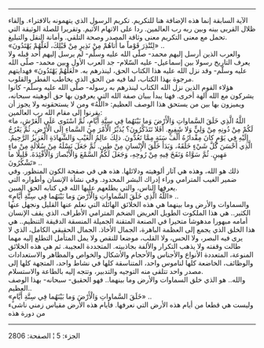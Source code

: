 ------------------------------------------------------------------------

الآية السابقة إنما هذه الإضافة هنا للتكريم. تكريم الرسول الذي يتهمونه
بالافتراء. وإلقاء ظلال القربى بينه وبين ربه رب العالمين. ردا على الاتهام
الأثيم. وتقريرا للصلة الوثيقة التي تحمل مع معنى التكريم معنى وثاقة
المصدر وصحة التلقي. وأمانة النقل والتبليغ.  
«لِتُنْذِرَ قَوْماً ما أَتاهُمْ مِنْ نَذِيرٍ مِنْ قَبْلِكَ، لَعَلَّهُمْ يَهْتَدُونَ» ..  
والعرب الذين أرسل إليهم محمد- صلّى الله عليه وسلّم- لم يرسل إليهم أحد قبله
ولا يعرف التاريخ رسولا بين إسماعيل- عليه السّلام- جد العرب الأول وبين
محمد- صلّى الله عليه وسلّم- وقد نزل الله عليه هذا الكتاب الحق، لينذرهم به.
«لَعَلَّهُمْ يَهْتَدُونَ» فهدايتهم مرجوة بهذا الكتاب، لما فيه من الحق الذي يخاطب
الفطر والقلوب.  
هؤلاء القوم الذين نزل الله الكتاب لينذرهم به رسوله- صلّى الله عليه وسلّم-
كانوا يشركون مع الله آلهة أخرى. فهنا يبدأ ببيان صفة الله التي يعرفون بها
حق ألوهيته سبحانه، ويميزون بها بين من يستحق هذا الوصف العظيم: «اللَّهُ» ومن
لا يستحقونه ولا يجوز أن يقرنوا إلى مقام الله رب العالمين:  
«اللَّهُ الَّذِي خَلَقَ السَّماواتِ وَالْأَرْضَ وَما بَيْنَهُما فِي سِتَّةِ أَيَّامٍ، ثُمَّ اسْتَوى عَلَى
الْعَرْشِ، ما لَكُمْ مِنْ دُونِهِ مِنْ وَلِيٍّ وَلا شَفِيعٍ. أَفَلا تَتَذَكَّرُونَ؟ يُدَبِّرُ الْأَمْرَ مِنَ
السَّماءِ إِلَى الْأَرْضِ، ثُمَّ يَعْرُجُ إِلَيْهِ فِي يَوْمٍ كانَ مِقْدارُهُ أَلْفَ سَنَةٍ مِمَّا تَعُدُّونَ. ذلِكَ
عالِمُ الْغَيْبِ وَالشَّهادَةِ الْعَزِيزُ الرَّحِيمُ. الَّذِي أَحْسَنَ كُلَّ شَيْءٍ خَلَقَهُ، وَبَدَأَ خَلْقَ
الْإِنْسانِ مِنْ طِينٍ. ثُمَّ جَعَلَ نَسْلَهُ مِنْ سُلالَةٍ مِنْ ماءٍ مَهِينٍ. ثُمَّ سَوَّاهُ وَنَفَخَ فِيهِ مِنْ
رُوحِهِ، وَجَعَلَ لَكُمُ السَّمْعَ وَالْأَبْصارَ وَالْأَفْئِدَةَ. قَلِيلًا ما تَشْكُرُونَ» ..  
ذلك هو الله، وهذه هي آثار ألوهيته ودلائلها. هذه هي في صفحة الكون
المنظور. وفي ضمير الغيب المترامي وراء إدراك البشر المحدود. وفي نشأة
الإنسان وأطواره التي يعرفها الناس، والتي يطلعهم عليها الله في كتابه الحق
المبين.  
«اللَّهُ الَّذِي خَلَقَ السَّماواتِ وَالْأَرْضَ وَما بَيْنَهُما فِي سِتَّةِ أَيَّامٍ» ..  
والسماوات والأرض وما بينهما هي هذه الخلائق الهائلة التي نعلم عنها القليل
ونجهل عنها الكثير.. هي هذا الملكوت الطويل العريض الضخم المترامي الأطراف،
الذي يقف الإنسان أمامه مبهورا مدهوشا متحيرا في الصنعة المتقنة الجميلة
المنسقة الدقيقة التنظيم.. هي هذا الخلق الذي يجمع إلى العظمة الباهرة،
الجمال الأخاذ. الجمال الحقيقي الكامل، الذي لا يرى فيه البصر، ولا الحس،
ولا القلب، موضعا للنقص ولا يمل المتأمل التطلع إليه مهما طالت وقفته ولا
يذهب التكرار والألفة بجاذبيته. المتجددة العجيبة. ثم هي هذه الخلائق
المنوعة، المتعددة الأنواع والأجناس والأحجام والأشكال والخواص والمظاهر
والاستعدادات والوظائف، الخاضعة كلها لناموس واحد، المتناسقة كلها في نشاط
واحد، المتجهة كلها إلى مصدر واحد تتلقى منه التوجيه والتدبير، وتتجه إليه
بالطاعة والاستسلام.  
والله.. هو الذي خلق السماوات والأرض وما بينهما.. فهو الحقيق- سبحانه-
بهذا الوصف العظيم..  
«خَلَقَ السَّماواتِ وَالْأَرْضَ وَما بَيْنَهُما فِي سِتَّةِ أَيَّامٍ» ..  
وليست هي قطعا من أيام هذه الأرض التي نعرفها. فأيام هذه الأرض مقياس زمني
ناشىء من دورة هذه

------------------------------------------------------------------------

الجزء: 5 ¦ الصفحة: 2806
